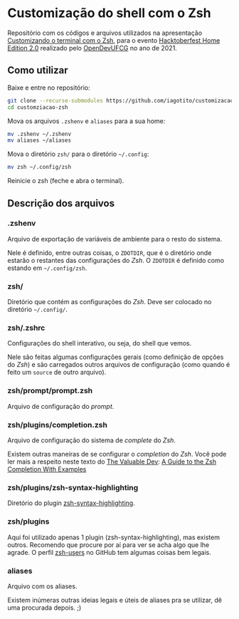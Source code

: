 # Customização do shell com o Zsh

Repositório com os códigos e arquivos utilizados na apresentação
[Customizando o terminal com o Zsh](), para o evento [Hacktoberfest
Home Edition 2.0]() realizado pelo
[OpenDevUFCG](https://opendevufcg.org/) no ano de 2021.

## Como utilizar

Baixe e entre no repositório:

```bash
git clone --recurse-submodules https://github.com/iagotito/customizacao-zsh
cd customziacao-zsh
```

Mova os arquivos `.zshenv` e `aliases` para a sua home:

```bash
mv .zshenv ~/.zshenv
mv aliases ~/aliases
```

Mova o diretório `zsh/` para o diretório `~/.config`:

```bash
mv zsh ~/.config/zsh
```

Reinicie o zsh (feche e abra o terminal).

## Descrição dos arquivos

### .zshenv

Arquivo de exportação de variáveis de ambiente para o resto do sistema.

Nele é definido, entre outras coisas, o `ZDOTDIR`, que é o diretório
onde estarão o restantes das configurações do _Zsh_. O `ZDOTDIR` é
definido como estando em `~/.config/zsh`.

### zsh/

Diretório que contém as configurações do _Zsh_. Deve ser colocado no
diretório `~/.config/`.

### zsh/.zshrc

Configurações do shell interativo, ou seja, do shell que vemos.

Nele são feitas algumas configurações gerais (como definição de opções
do _Zsh_) e são carregados outros arquivos de configuração (como quando
é feito um `source` de outro arquivo).

### zsh/prompt/prompt.zsh

Arquivo de configuração do _prompt_.

### zsh/plugins/completion.zsh

Arquivo de configuração do sistema de _complete_ do _Zsh_.

Existem outras maneiras de se configurar o _completion_ do _Zsh_. Você
pode ler mais a respeito neste texto do [The Valuable
Dev](https://thevaluable.dev/): [A Guide
to the Zsh Completion With
Examples](https://thevaluable.dev/zsh-completion-guide-examples/)

### zsh/plugins/zsh-syntax-highlighting

Diretório do plugin
[zsh-syntax-highlighting](https://github.com/zsh-users/zsh-syntax-highlighting).

### zsh/plugins

Aqui foi utilizado apenas 1 plugin (zsh-syntax-highlighting), mas
existem outros. Recomendo que procure por aí para ver se acha algo que
lhe agrade. O perfil [zsh-users](https://github.com/zsh-users) no
GitHub tem algumas coisas bem legais.

### aliases

Arquivo com os aliases.

Existem inúmeras outras ideias legais e úteis de aliases pra se
utilizar, dê uma procurada depois. ;)
